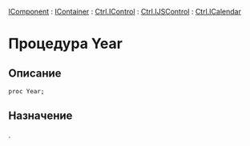 ﻿---
Link: Com.Ctrl.ICalendar.@Year
---

[IComponent](topic:Com.Custom.ComClasses.IComponent.Default) :
[IContainer](topic:Com.Custom.ComClasses.IContainer.Default) :
[Ctrl.IControl](topic:Com.Custom.ComClasses.Ctrl.IControl.Default) :
[Ctrl.IJSControl](topic:Com.Custom.ComClasses.Ctrl.IJSControl.Default) :
[Ctrl.ICalendar](Default)

# Процедура Year

## Описание

    proc Year;

## Назначение

.